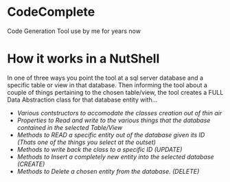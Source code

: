 # CodeComplete
Code Generation Tool use by me for years now

# How it works in a NutShell

In one of three ways you point the tool at a sql server database and a specific table or view in that database. Then informing the tool about a couple of things pertaining to the chosen table/view, the tool creates a FULL Data Abstraction class for that database entity with...
* *Various contstructors to accomodate the classes creation out of thin air*
* *Properties to Read and write to the various things that the database contained in the selected Table/View*
* *Methods to READ a specific entity out of the database given its ID (Thats one of the things you select at the outset)*
* *Methods to write back the class to a specific ID (UPDATE)*
* *Methods to Insert a completely new entity into the selected database (CREATE)*
* *Methods to Delete a chosen entity from the database. (DELETE)*
